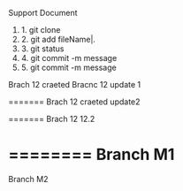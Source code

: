 <h>Support Document</h>
<ol>
  <li> 1. git clone </li>
  <li> 2. git add fileName|.</li>
  <li> 3. git status</li>
  <li> 4. git commit -m message </li>
  <li> 5. git commit -m message </li>
</ol>
 

Brach 12 craeted 
Bracnc 12 update 1
 
=======
Brach 12 craeted update2
 

=======
Brach 12  12.2

========
Branch M1
========
Branch M2